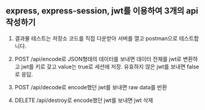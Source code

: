 ## express, express-session, jwt를 이용하여 3개의 api 작성하기


1. 결과물 테스트는 저장소 코드를 직접 다운받아 서버를 열고 postman으로 테스트합니다.

2. POST /api/encode로 JSON형태의 데이터를 보내면 데이터 전체를 jwt로 변환하고 jwt를 키로 갖고 value는 true로 세션에 저장. 유효하지 않은 jwt를 보내면 false로 응답.

3. POST /api/decode로 encode했던 jwt를 보내면 raw data를 반환

4. DELETE /api/destroy로 encode했던 jwt를 보내면 jwt 삭제
